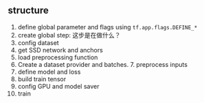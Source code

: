 ## structure

1. define global parameter and flags using `tf.app.flags.DEFINE_*`
2. create global step: 这步是在做什么？
3. config dataset
4. get SSD network and anchors
5. load preprocessing function
6. Create a dataset provider and batches.
   7. preprocess inputs
7. define model and loss
8. build train tensor
9. config GPU and model saver
10. train
